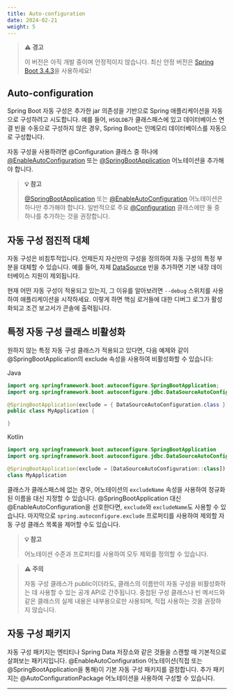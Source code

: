 ```yaml
---
title: Auto-configuration
date: 2024-02-21
weight: 5
---
```


> **⚠️ 경고**
> 
> 이 버전은 아직 개발 중이며 안정적이지 않습니다. 최신 안정 버전은 [Spring Boot 3.4.3](https://docs.spring.io/spring-boot/docs/3.4.3/reference/html/using.html#using.auto-configuration)을 사용하세요!

## Auto-configuration

Spring Boot 자동 구성은 추가한 jar 의존성을 기반으로 Spring 애플리케이션을 자동으로 구성하려고 시도합니다. 예를 들어, `HSQLDB`가 클래스패스에 있고 데이터베이스 연결 빈을 수동으로 구성하지 않은 경우, Spring Boot는 인메모리 데이터베이스를 자동으로 구성합니다.

자동 구성을 사용하려면 @Configuration 클래스 중 하나에 [@EnableAutoConfiguration](https://docs.spring.io/spring-boot/3.4-SNAPSHOT/api/java/org/springframework/boot/autoconfigure/EnableAutoConfiguration.html) 또는 [@SpringBootApplication](https://docs.spring.io/spring-boot/3.4-SNAPSHOT/api/java/org/springframework/boot/autoconfigure/SpringBootApplication.html) 어노테이션을 추가해야 합니다.


> **💡 참고**
> 
> [@SpringBootApplication](https://docs.spring.io/spring-boot/3.4-SNAPSHOT/api/java/org/springframework/boot/autoconfigure/SpringBootApplication.html) 또는 [@EnableAutoConfiguration](https://docs.spring.io/spring-boot/3.4-SNAPSHOT/api/java/org/springframework/boot/autoconfigure/EnableAutoConfiguration.html) 어노테이션은 하나만 추가해야 합니다. 일반적으로 주요 [@Configuration](https://docs.spring.io/spring-framework/docs/6.2.x/javadoc-api/org/springframework/context/annotation/Configuration.html) 클래스에만 둘 중 하나를 추가하는 것을 권장합니다.

## 자동 구성 점진적 대체

자동 구성은 비침투적입니다. 언제든지 자신만의 구성을 정의하여 자동 구성의 특정 부분을 대체할 수 있습니다. 예를 들어, 자체 [DataSource](https://docs.oracle.com/en/java/javase/17/docs/api/java.sql/javax/sql/DataSource.html) 빈을 추가하면 기본 내장 데이터베이스 지원이 제외됩니다.

현재 어떤 자동 구성이 적용되고 있는지, 그 이유를 알아보려면 `--debug` 스위치를 사용하여 애플리케이션을 시작하세요. 이렇게 하면 핵심 로거들에 대한 디버그 로그가 활성화되고 조건 보고서가 콘솔에 출력됩니다.

## 특정 자동 구성 클래스 비활성화

원하지 않는 특정 자동 구성 클래스가 적용되고 있다면, 다음 예제와 같이 @SpringBootApplication의 exclude 속성을 사용하여 비활성화할 수 있습니다:

Java

```java
import org.springframework.boot.autoconfigure.SpringBootApplication;
import org.springframework.boot.autoconfigure.jdbc.DataSourceAutoConfiguration;

@SpringBootApplication(exclude = { DataSourceAutoConfiguration.class })
public class MyApplication {

}
```

Kotlin

```kotlin
import org.springframework.boot.autoconfigure.SpringBootApplication
import org.springframework.boot.autoconfigure.jdbc.DataSourceAutoConfiguration

@SpringBootApplication(exclude = [DataSourceAutoConfiguration::class])
class MyApplication
```

클래스가 클래스패스에 없는 경우, 어노테이션의 `excludeName` 속성을 사용하여 정규화된 이름을 대신 지정할 수 있습니다. @SpringBootApplication 대신 @EnableAutoConfiguration을 선호한다면, `exclude`와 `excludeName`도 사용할 수 있습니다. 마지막으로 `spring.autoconfigure.exclude` 프로퍼티를 사용하여 제외할 자동 구성 클래스 목록을 제어할 수도 있습니다.

> **💡 참고**
> 
> 어노테이션 수준과 프로퍼티를 사용하여 모두 제외를 정의할 수 있습니다.

> **⚠️ 주의**
> 
> 자동 구성 클래스가 public이더라도, 클래스의 이름만이 자동 구성을 비활성화하는 데 사용할 수 있는 공개 API로 간주됩니다. 중첩된 구성 클래스나 빈 메서드와 같은 클래스의 실제 내용은 내부용으로만 사용되며, 직접 사용하는 것을 권장하지 않습니다.

## 자동 구성 패키지

자동 구성 패키지는 엔티티나 Spring Data 저장소와 같은 것들을 스캔할 때 기본적으로 살펴보는 패키지입니다. @EnableAutoConfiguration 어노테이션(직접 또는 @SpringBootApplication을 통해)이 기본 자동 구성 패키지를 결정합니다. 추가 패키지는 @AutoConfigurationPackage 어노테이션을 사용하여 구성할 수 있습니다.

---